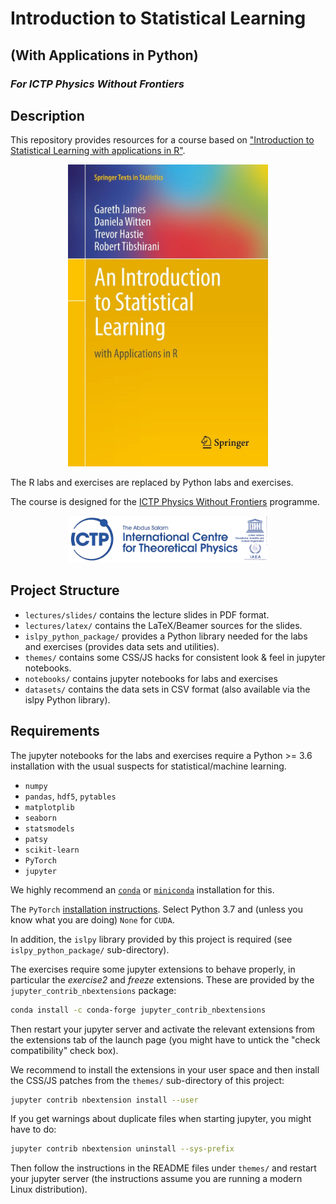 # Introduction to Statistical Learning 

## (With Applications in Python)

### *For ICTP Physics Without Frontiers*

## Description

This repository provides resources for a course based on ["Introduction to Statistical Learning with applications in R"](http://faculty.marshall.usc.edu/gareth-james/ISL/).

<center><img src="lectures/figs/intro/isl_cover.jpg" alt="ISLR" width="320"/></center>

The R labs and exercises are replaced by Python labs and exercises.

The course is designed for the [ICTP Physics Without Frontiers](https://www.ictp.it/physics-without-frontiers.aspx) programme. 

<center><img src="lectures/figs/common/ICTP-logo-full-trans.png" alt="ISLR" width="320"/></center>

## Project Structure

  - `lectures/slides/` contains the lecture slides in PDF format.
  - `lectures/latex/` contains the LaTeX/Beamer sources for the slides.
  - `islpy_python_package/` provides a Python library needed for the labs and exercises (provides data sets and utilities).
  - `themes/` contains some CSS/JS hacks for consistent look & feel in jupyter notebooks.
  - `notebooks/` contains jupyter notebooks for labs and exercises
  - `datasets/` contains the data sets in CSV format (also available via the islpy Python library).


## Requirements

The jupyter notebooks for the labs and exercises require a Python >= 3.6 installation with the usual suspects for statistical/machine learning.

  - `numpy`
  - `pandas`, `hdf5`, `pytables`
  - `matplotplib`
  - `seaborn`
  - `statsmodels`
  - `patsy`
  - `scikit-learn`
  - `PyTorch`
  - `jupyter`

We highly recommend an [`conda`](https://conda.io/en/latest/) or [`miniconda`](https://docs.conda.io/en/latest/miniconda.html) installation for this.

The `PyTorch` [installation instructions](https://pytorch.org/get-started/locally/). Select Python 3.7 and (unless you know what you are doing) `None` for `CUDA`.

In addition, the `islpy` library provided by this project is required (see `islpy_python_package/` sub-directory).

The exercises require some jupyter extensions to behave properly, in particular the *exercise2* and *freeze* extensions. These are provided by the `jupyter_contrib_nbextensions` package:

```bash
conda install -c conda-forge jupyter_contrib_nbextensions

```

Then restart your jupyter server and activate the relevant extensions from the extensions tab of the launch page (you might have to untick the "check compatibility" check box).

We recommend to install the extensions in your user space and then install the CSS/JS patches from the `themes/` sub-directory of this project:

```bash
jupyter contrib nbextension install --user
```

If you get warnings about duplicate files when starting jupyter, you might have to do:
```bash
jupyter contrib nbextension uninstall --sys-prefix
```

Then follow the instructions in the README files under `themes/` and restart your jupyter server (the instructions assume you are running a modern Linux distribution).